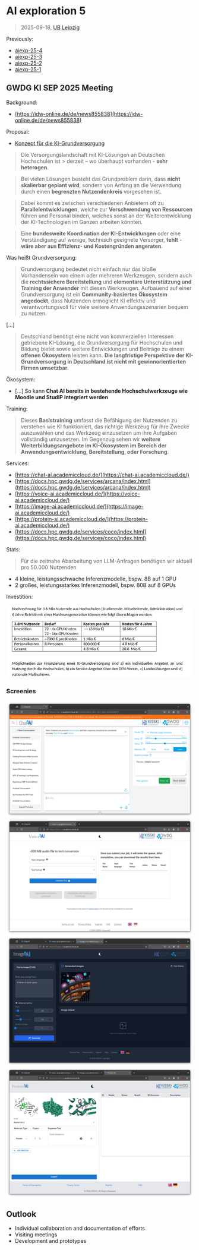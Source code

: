 # AI exploration 5

> 2025-09-18, [UB Leipzig](https://www.ub.uni-leipzig.de/)

Previously:

* [aiexp-25-4](https://github.com/miku/aiexp-25-4)
* [aiexp-25-3](https://github.com/miku/aiexp-25-3)
* [aiexp-25-2](https://github.com/miku/aiexp-25-2)
* [aiexp-25-1](https://github.com/miku/aiexp-25-1)


## GWDG KI SEP 2025 Meeting

Background:

* [https://idw-online.de/de/news855838](https://idw-online.de/de/news855838)

Proposal:

* [Konzept für die KI-Grundversorgung](https://kisski.gwdg.de/dok/grundversorgung.pdf)

> Die Versorgungslandschaft mit KI-Lösungen an Deutschen Hochschulen ist > derzeit – wo überhaupt vorhanden - **sehr heterogen**.

> Bei vielen Lösungen besteht das Grundproblem darin, dass **nicht skalierbar
> geplant wird**, sondern von Anfang an die Verwendung durch einen **begrenzten
> Nutzendenkreis** vorgesehen ist.

> Dabei kommt es zwischen verschiedenen Anbietern oft zu **Parallelentwicklungen**,
> welche zur **Verschwendung von Ressourcen** führen und Personal binden, welches
> sonst an der Weiterentwicklung der KI-Technologien im Ganzen arbeiten
> könnten.

> Eine **bundesweite Koordination der KI-Entwicklungen** oder eine Verständigung
> auf wenige, technisch geeignete Versorger, **fehlt** - **wäre aber aus Effizienz-
> und Kostengründen angeraten**.

Was heißt Grundversorgung:

> Grundversorgung bedeutet nicht einfach nur das bloße Vorhandensein von einem
> oder mehreren Werkzeugen, sondern auch die **rechtssichere Bereitstellung** und
> **elementare Unterstützung und Training der Anwender** mit diesen Werkzeugen.
> Aufbauend auf einer Grundversorgung ist ein **Community-basiertes Ökosystem
> angedockt**, dass Nutzenden ermöglicht KI effektiv und verantwortungsvoll für
> viele weitere Anwendungsszenarien bequem zu nutzen.

[...]

> Deutschland benötigt eine nicht von kommerziellen Interessen getriebene
> KI-Lösung, die Grundversorgung für Hochschulen und Bildung bietet sowie
> weitere Entwicklungen und Beiträge zu einem **offenen Ökosystem** leisten kann.
> **Die langfristige Perspektive der KI-Grundversorgung in Deutschland ist nicht
> mit gewinnorientierten Firmen umsetzbar**.

Ökosystem:

* [...] So kann **Chat AI bereits in bestehende Hochschulwerkzeuge wie Moodle und
  StudIP integriert werden**

Training:

> Dieses **Basistraining** umfasst die Befähigung der Nutzenden zu verstehen wie KI
> funktioniert, das richtige Werkzeug für ihre Zwecke auszuwählen und das
> Werkzeug einzusetzen um ihre Aufgaben vollständig umzusetzen. Im Gegenzug
> sehen wir **weitere Weiterbildungsangebote im KI-Ökosystem im Bereich der
> Anwendungsentwicklung, Bereitstellung, oder Forschung**.

Services:

* [https://chat-ai.academiccloud.de/](https://chat-ai.academiccloud.de/)
* [https://docs.hpc.gwdg.de/services/arcana/index.html](https://docs.hpc.gwdg.de/services/arcana/index.html)
* [https://voice-ai.academiccloud.de/](https://voice-ai.academiccloud.de/)
* [https://image-ai.academiccloud.de/](https://image-ai.academiccloud.de/)
* [https://protein-ai.academiccloud.de/](https://protein-ai.academiccloud.de/)
* [https://docs.hpc.gwdg.de/services/coco/index.html](https://docs.hpc.gwdg.de/services/coco/index.html)

Stats:

>  Für die zeitnahe Abarbeitung von LLM-Anfragen benötigen wir aktuell pro 50.000 Nutzenden

* 4 kleine, leistungsschwache Inferenzmodelle, bspw. 8B auf 1 GPU
* 2 großes, leistungsstarkes Inferenzmodell, bspw. 80B auf 8 GPUs

Investition:

![](static/gwdg-ki-inv.png)

### Screenies

![](static/screenshot-2025-09-18-122721.png)
![](static/screenshot-2025-09-18-122752.png)
![](static/screenshot-2025-09-18-123245.png)
![](static/screenshot-2025-09-18-123424.png)


## Outlook

* Individual collaboration and documentation of efforts
* Visiting meetings
* Development and prototypes

